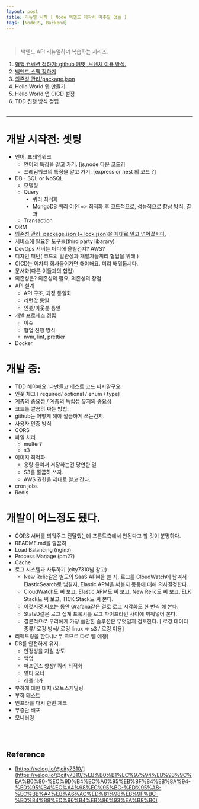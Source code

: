 ```yaml
---
layout: post
title: 리뉴얼 시작 [ Node 백엔드 제작시 마주칠 것들 ]
tags: [NodeJS, Backend]
---
```


<br>

> 백엔드 API 리뉴얼하며 복습하는 시리즈.

1. [협업 컨벤션 정하기: github 커밋, 브렌치 이용 방식.](https://dont-think-about-too-much.github.io/2021/05/21/0git-commit/)
2. [백엔드 스펙 정하기](https://dont-think-about-too-much.github.io/2021/05/22/server-spec-inspect/)
3. [의존성 관리/package.json](https://dont-think-about-too-much.github.io/2021/05/23/package-json/)
4. Hello World 앱 만들기.
5. Hello World 앱 CICD 설정
6. TDD 진행 방식 정립
<br><br>

---

# 개발 시작전: 셋팅

- 언어, 프레임워크
  - 언어의 특징을 알고 가기. [js,node 다운 코드?]
  - 프레임워크의 특징을 알고 가기. [express or nest 의 코드 ?]
- DB - SQL or NoSQL
  - 모델링
  - Query
    - 쿼리 최적화
    - MongoDB 쿼리 이전 => 최적화 후 코드적으로, 성능적으로 향상 방식, 결과
  - Transaction
- ORM
- [의존성 관리: package.json (+ lock.json)을 제대로 알고 넘어값시다.](https://dont-think-about-too-much.github.io/2021/05/20/package-json/)
- 서비스에 필요한 도구들(third party libarary)
- DevOps 서버는 어디에 올릴건지? AWS?
- 디자인 패턴( 코드의 일관성과 개발자들끼리 협업을 위해 )
- CICD는 어차피 회사들어가면 해야해요. 미리 배워둡시다.
- 문서화(다른 이들과의 협업)
- 의존성은? 의존성의 필요, 의존성의 장점
- API 설계
  - API 구조, 과정 통일화
  - 리턴값 통일
  - 인풋/아웃풋 통일
- 개발 프로세스 정립
  - 이슈
  - 협업 진행 방식
  - nvm, lint, prettier
- Docker

# 개발 중:

- TDD 해야해요. 다만들고 테스트 코드 짜지말구요.
- 인풋 체크 [ required/ optional / enum / type]
- 계층의 중요성 / 계층의 독립성 유지의 중요성
- 코드를 깔끔히 짜는 방법.
- github는 어떻게 해야 깔끔하게 쓰는건지.
- 사용자 인증 방식
- CORS
- 파일 처리
  - multer?
  - s3
- 이미지 최적화
  - 용량 줄여서 저장하는건 당연한 일
  - S3를 깔끔히 쓰자.
  - AWS 권한을 제대로 알고 간다.
- cron jobs
- Redis

# 개발이 어느정도 됐다.

- CORS 서버를 띄워주고 전달했는데 프론트측에서 안된다고 할 것이 분명하다.
- README.md을 깔끔히
- Load Balancing (nginx)
- Process Manage (pm2?)
- Cache
- 로그 시스템과 사투하기 (city7310님 참고)
  - New Relic같은 별도의 SaaS APM을 쓸 지, 로그를 CloudWatch에 남겨서 ElasticSearch로 넘길지, Elastic APM을 써볼지 등등에 대해 의사결정한다.
  - CloudWatch도 써 보고, Elastic APM도 써 보고, New Relic도 써 보고, ELK Stack도 써 보고, TICK Stack도 써 본다.
  - 이것저것 써보는 동안 Grafana같은 걸로 로그 시각화도 한 번씩 해 본다.
  - StatsD같은 로그 집계 프록시를 로그 파이프라인 사이에 끼워넣어 본다.
  - 결론적으로 우리에게 가장 쓸만한 솔루션은 무엇일지 검토한다.
    [ 로깅 데이터 종류/ 로깅 방식/ 로깅 linux => s3 / 로깅 이용]
- 리펙토링을 한다.(너무 크므로 따로 뺄 예정)
- DB를 안전하게 유지.
  - 안정성을 지킬 방도
  - 백업
  - 퍼포먼스 향상/ 쿼리 최적화
  - 멀티 오너
  - 레플리카
- 부하에 대한 대처 /오토스케일링
- 부하 테스트
- 인프라를 다시 한번 체크
- 무중단 배포
- 모니터링

<br><br>

## Reference

- [https://velog.io/@city7310/](https://velog.io/@city7310/%EB%B0%B1%EC%97%94%EB%93%9C%EA%B0%80-%EC%9D%B4%EC%A0%95%EB%8F%84%EB%8A%94-%ED%95%B4%EC%A4%98%EC%95%BC-%ED%95%A8-%EC%BB%A4%EB%A6%AC%ED%81%98%EB%9F%BC-%ED%84%B8%EC%96%B4%EB%86%93%EA%B8%B0)
